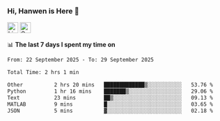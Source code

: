 ### Hi, Hanwen is Here 👋
<p>
	<a href="https://www.linkedin.com/in/liu-hanwen/"><img src="https://img.shields.io/badge/@hanwen-0A66C2?style=flat&logo=LinkedIn&logoColor=white" alt="Linkedin"  height="25px"/></a> 
	<a href="https://scholar.google.com/citations?user=HDF0su0AAAAJ"><img src="https://img.shields.io/badge/scholar-4385FE.svg?&style=plastic&logo=google-scholar&logoColor=white" alt="Google Scholar" height="25px"> </a>
</p>

📊 **The last 7 days I spent my time on** 
<!--START_SECTION:waka-->

```txt
From: 22 September 2025 - To: 29 September 2025

Total Time: 2 hrs 1 min

Other          2 hrs 20 mins   █████████████▒░░░░░░░░░░░   53.76 %
Python         1 hr 16 mins    ███████▒░░░░░░░░░░░░░░░░░   29.06 %
Text           23 mins         ██▒░░░░░░░░░░░░░░░░░░░░░░   09.13 %
MATLAB         9 mins          █░░░░░░░░░░░░░░░░░░░░░░░░   03.65 %
JSON           5 mins          ▓░░░░░░░░░░░░░░░░░░░░░░░░   02.18 %
```

<!--END_SECTION:waka-->


<!--
**david990917/david990917** is a ✨ _special_ ✨ repository because its `README.md` (this file) appears on your GitHub profile.

Here are some ideas to get you started:

- 🔭 I’m currently working on ...
- 🌱 I’m currently learning ...
- 👯 I’m looking to collaborate on ...
- 🤔 I’m looking for help with ...
- 💬 Ask me about ...
- 📫 How to reach me: ...
- 😄 Pronouns: ...
- ⚡ Fun fact: ...
-->
